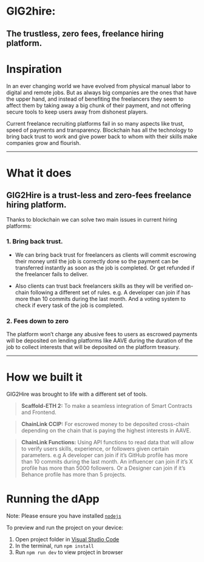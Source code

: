 
  # GIG2hire:
  ## The trustless, zero fees, freelance hiring platform.

  # **Inspiration**

In an ever changing world we have evolved from physical manual labor to digital and remote jobs. But as always big companies are the ones that have the upper hand, and instead of benefiting the freelancers they seem to affect them by taking away a big chunk of their payment, and  not offering secure tools to keep users away from dishonest players.

Current freelance recruiting platforms fail in so many aspects like trust, speed of payments and transparency. Blockchain has all the technology to bring back trust to work and give power back to whom with their skills make companies grow and flourish.

***

# **What it does**

## GIG2Hire is a trust-less and zero-fees freelance hiring platform. 

Thanks to blockchain we can solve two main issues in current hiring platforms:

### 1. Bring back trust.

  - We can bring back trust for freelancers as clients will commit escrowing their money until the job is correctly done so the payment can be transferred instantly as soon as the job is completed. Or get refunded if the freelancer fails to deliver.

  - Also clients can trust back freelancers skills as they will be verified on-chain following a different set of rules. e.g. A developer can join if has more than 10 commits during the last month. And a voting system to check if every task of the job is completed.

### 2. Fees down to zero

The platform won’t charge any abusive fees to users as escrowed payments will be deposited on lending platforms like AAVE during the duration of the job to collect interests that will be deposited on the platform treasury.

***

# **How we built it**

GIG2Hire was brought to life with a different set of tools.

>**Scaffold-ETH 2:** To make a seamless integration of Smart Contracts and Frontend.

>**ChainLink CCIP:** For escrowed money to be deposited cross-chain depending on the chain that is paying the highest interests in AAVE.

>**ChainLink Functions:** Using API functions to read data that will allow to verify users skills, experience, or followers given certain parameters. e.g A developer can join if it’s GitHub profile has more than 10 commits during the last month. An influencer can join if it’s X profile has more than 5000 followers. Or a Designer can join if it’s Behance profile has more than 5 projects.

# Running the dApp

  Note: Please ensure you have installed <code><a href="https://nodejs.org/en/download/">nodejs</a></code>

  To preview and run the project on your device:
  1) Open project folder in <a href="https://code.visualstudio.com/download">Visual Studio Code</a>
  2) In the terminal, run `npm install`
  3) Run `npm run dev` to view project in browser
  